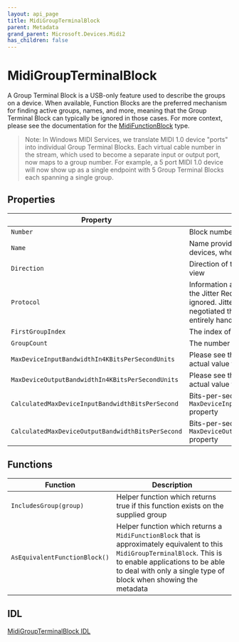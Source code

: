 ```yaml
---
layout: api_page
title: MidiGroupTerminalBlock
parent: Metadata
grand_parent: Microsoft.Devices.Midi2
has_children: false
---
```


# MidiGroupTerminalBlock

A Group Terminal Block is a USB-only feature used to describe the groups on a device. When available, Function Blocks are the preferred mechanism for finding active groups, names, and more, meaning that the Group Terminal Block can typically be ignored in those cases. For more context, please see the documentation for the [MidiFunctionBlock](../MidiFunctionBlock/) type.

> Note: In Windows MIDI Services, we translate MIDI 1.0 device "ports" into individual Group Terminal Blocks. Each virtual cable number in the stream, which used to become a separate input or output port, now maps to a group number. For example, a 5 port MIDI 1.0 device will now show up as a single endpoint with 5 Group Terminal Blocks each spanning a single group. 

## Properties

| Property | Description |
| --------------- | ----------- |
| `Number` | Block number |
| `Name` | Name provided by USB. In the case of MIDI 1.0 devices, when available, this is the `iJack` string |
| `Direction` | Direction of the block, from the block's point of view |
| `Protocol` | Information about the protocol in use. Note that the Jitter Reduction values here should be ignored. Jitter reduction timestamp handling is negotiated through protocol negotiation, and is entirely handled by the service |
| `FirstGroupIndex` | The index of the first group spanned by this block |
| `GroupCount` | The number of groups spanned |
| `MaxDeviceInputBandwidthIn4KBitsPerSecondUnits` | Please see the USB MIDI 2.0 specification for the actual value for this field. |
| `MaxDeviceOutputBandwidthIn4KBitsPerSecondUnits` | Please see the USB MIDI 2.0 specification for the actual value for this field. |
| `CalculatedMaxDeviceInputBandwidthBitsPerSecond` | Bits-per-second calculated value for the `MaxDeviceInputBandwidthIn4KBitsPerSecondUnits` property |
| `CalculatedMaxDeviceOutputBandwidthBitsPerSecond` | Bits-per-second calculated value for the `MaxDeviceOutputBandwidthIn4KBitsPerSecondUnits` property |

## Functions

| Function | Description |
| --------------- | ----------- |
| `IncludesGroup(group)` | Helper function which returns true if this function exists on the supplied group |
| `AsEquivalentFunctionBlock()` | Helper function which returns a `MidiFunctionBlock` that is approximately equivalent to this `MidiGroupTerminalBlock`. This is to enable applications to be able to deal with only a single type of block when showing the metadata |

## IDL

[MidiGroupTerminalBlock IDL](https://github.com/microsoft/MIDI/blob/main/src/app-sdk/winrt-core/MidiGroupTerminalBlock.idl)

